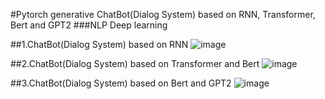 #Pytorch generative ChatBot(Dialog System) based on RNN, Transformer, Bert and GPT2
###NLP Deep learning

##1.ChatBot(Dialog System) based on RNN
![image](https://github.com/demi6od/ChatBot/tree/master/image/ChatBotRNN.jpg)

##2.ChatBot(Dialog System) based on Transformer and Bert
![image](https://github.com/demi6od/ChatBot/tree/master/image/ChatBotBertTransformer.jpg)

##3.ChatBot(Dialog System) based on Bert and GPT2
![image](https://github.com/demi6od/ChatBot/tree/master/image/ChatBotBertGPT.jpg)